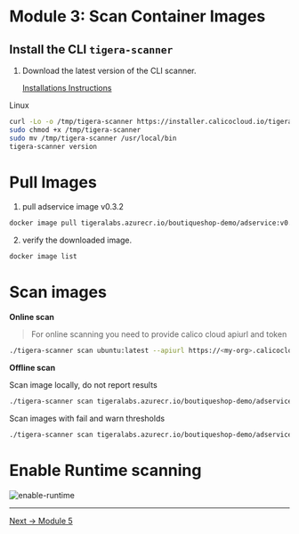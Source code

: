 # Module 3: Scan Container Images

## Install the CLI `tigera-scanner` 

1. Download the latest version of the CLI scanner.

   [Installations Instructions](https://docs.calicocloud.io/image-assurance/scan-image-registries#start-the-cli-scanner)

Linux

```bash
curl -Lo -o /tmp/tigera-scanner https://installer.calicocloud.io/tigera-scanner/v3.14.1-11/image-assurance-scanner-cli-linux-amd64
sudo chmod +x /tmp/tigera-scanner
sudo mv /tmp/tigera-scanner /usr/local/bin
tigera-scanner version
```

**Pull Images**
========================

1. pull adservice image v0.3.2

```bash
docker image pull tigeralabs.azurecr.io/boutiqueshop-demo/adservice:v0.3.2
```

2. verify the downloaded image.

```bash
docker image list
```

**Scan images**
========================

**Online scan**
> For online scanning you need to provide calico cloud apiurl and token

```bash
./tigera-scanner scan ubuntu:latest --apiurl https://<my-org>.calicocloud.io --token ezBhbGcetc...
```


**Offline scan**

Scan image locally, do not report results

```bash
./tigera-scanner scan tigeralabs.azurecr.io/boutiqueshop-demo/adservice:v0.3.2
```

Scan images with fail and warn thresholds

```bash
./tigera-scanner scan tigeralabs.azurecr.io/boutiqueshop-demo/adservice:v0.3.2 --fail_threshold 7.0 --warn_threshold 3.9 
```

**Enable Runtime scanning**
========================

 ![enable-runtime](../img/enable-runtime.png)

---
[Next -> Module 5](../modules/configure-demo-resources.md)